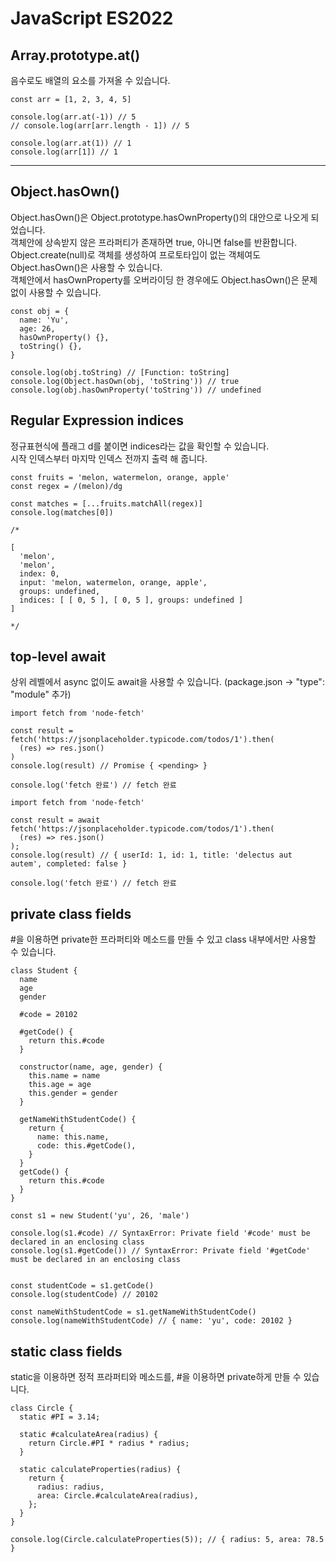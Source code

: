 # JavaScript ES2022

## Array.prototype.at()

음수로도 배열의 요소를 가져올 수 있습니다.

```
const arr = [1, 2, 3, 4, 5]

console.log(arr.at(-1)) // 5
// console.log(arr[arr.length - 1]) // 5

console.log(arr.at(1)) // 1
console.log(arr[1]) // 1
```

---

## Object.hasOwn()

Object.hasOwn()은 Object.prototype.hasOwnProperty()의 대안으로 나오게 되었습니다.  
객체안에 상속받지 않은 프라퍼티가 존재하면 true, 아니면 false를 반환합니다.  
Object.create(null)로 객체를 생성하여 프로토타입이 없는 객체여도 Object.hasOwn()은 사용할 수 있습니다.  
객체안에서 hasOwnProperty를 오버라이딩 한 경우에도 Object.hasOwn()은 문제없이 사용할 수 있습니다.

```
const obj = {
  name: 'Yu',
  age: 26,
  hasOwnProperty() {},
  toString() {},
}

console.log(obj.toString) // [Function: toString]
console.log(Object.hasOwn(obj, 'toString')) // true
console.log(obj.hasOwnProperty('toString')) // undefined

```

## Regular Expression indices

정규표현식에 플래그 d를 붙이면 indices라는 값을 확인할 수 있습니다.  
시작 인덱스부터 마지막 인덱스 전까지 출력 해 줍니다.

```
const fruits = 'melon, watermelon, orange, apple'
const regex = /(melon)/dg

const matches = [...fruits.matchAll(regex)]
console.log(matches[0])

/*

[
  'melon',
  'melon',
  index: 0,
  input: 'melon, watermelon, orange, apple',
  groups: undefined,
  indices: [ [ 0, 5 ], [ 0, 5 ], groups: undefined ]
]

*/
```

## top-level await

상위 레벨에서 async 없이도 await을 사용할 수 있습니다.
(package.json -> "type": "module" 추가)

```
import fetch from 'node-fetch'

const result = fetch('https://jsonplaceholder.typicode.com/todos/1').then(
  (res) => res.json()
)
console.log(result) // Promise { <pending> }

console.log('fetch 완료') // fetch 완료
```

```
import fetch from 'node-fetch'

const result = await fetch('https://jsonplaceholder.typicode.com/todos/1').then(
  (res) => res.json()
);
console.log(result) // { userId: 1, id: 1, title: 'delectus aut autem', completed: false }

console.log('fetch 완료') // fetch 완료
```

## private class fields

#을 이용하면 private한 프라퍼티와 메소드를 만들 수 있고 class 내부에서만 사용할 수 있습니다.

```
class Student {
  name
  age
  gender

  #code = 20102

  #getCode() {
    return this.#code
  }

  constructor(name, age, gender) {
    this.name = name
    this.age = age
    this.gender = gender
  }

  getNameWithStudentCode() {
    return {
      name: this.name,
      code: this.#getCode(),
    }
  }
  getCode() {
    return this.#code
  }
}

const s1 = new Student('yu', 26, 'male')

console.log(s1.#code) // SyntaxError: Private field '#code' must be declared in an enclosing class
console.log(s1.#getCode()) // SyntaxError: Private field '#getCode' must be declared in an enclosing class


const studentCode = s1.getCode()
console.log(studentCode) // 20102

const nameWithStudentCode = s1.getNameWithStudentCode()
console.log(nameWithStudentCode) // { name: 'yu', code: 20102 }
```

## static class fields

static을 이용하면 정적 프라퍼티와 메소드를, #을 이용하면 private하게 만들 수 있습니다.

```
class Circle {
  static #PI = 3.14;

  static #calculateArea(radius) {
    return Circle.#PI * radius * radius;
  }

  static calculateProperties(radius) {
    return {
      radius: radius,
      area: Circle.#calculateArea(radius),
    };
  }
}

console.log(Circle.calculateProperties(5)); // { radius: 5, area: 78.5 }

```

